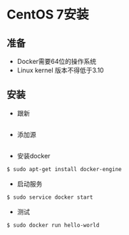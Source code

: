 # CentOS 7安装

## 准备
- Docker需要64位的操作系统
- Linux kernel 版本不得低于3.10

## 安装
- 跟新
```bash
```

- 添加源
```bash
```

- 安装docker
```bash
$ sudo apt-get install docker-engine
```

- 启动服务
```bash
$ sudo service docker start
```

- 测试
```bash
$ sudo docker run hello-world

